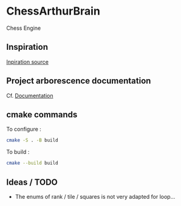 # ChessArthurBrain

Chess Engine

## Inspiration

[Inpiration source](https://www.chessprogramming.org/Main_Page)

## Project arborescence documentation

Cf. [Documentation](https://cliutils.gitlab.io/modern-cmake/chapters/basics/structure.html)

## cmake commands

To configure :

```sh
cmake -S . -B build
```

To build :

```sh
cmake --build build
```

## Ideas / TODO

- The enums of rank / tile / squares is not very adapted for loop...
